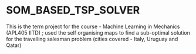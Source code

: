 # SOM_BASED_TSP_SOLVER
This is the term project for the course - Machine Learning in Mechanics (APL405 IITD) ; used the self organising maps to find a sub-optimal solution for the travelling salesman problem (cities covered - Italy, Uruguay and Qatar)
